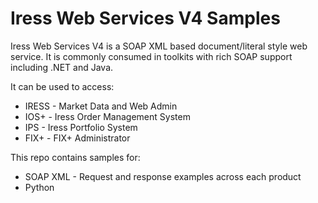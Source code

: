 # Iress Web Services V4 Samples

Iress Web Services V4 is a SOAP XML based document/literal style web service. It is commonly consumed in toolkits with rich SOAP support including .NET and Java.

It can be used to access:
* IRESS - Market Data and Web Admin
* IOS+ - Iress Order Management System
* IPS - Iress Portfolio System
* FIX+ - FIX+ Administrator

This repo contains samples for:
* SOAP XML - Request and response examples across each product
* Python 
